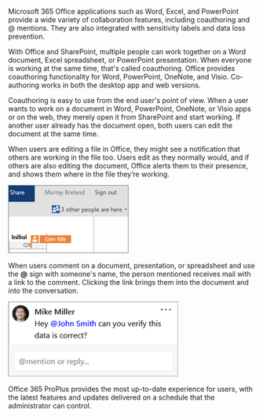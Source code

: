 Microsoft 365 Office applications such as Word, Excel, and PowerPoint provide a wide variety of collaboration features, including coauthoring and @ mentions. They are also integrated with sensitivity labels and data loss prevention.

With Office and SharePoint, multiple people can work together on a Word document, Excel spreadsheet, or PowerPoint presentation. When everyone is working at the same time, that's called coauthoring. Office provides coauthoring functionality for Word, PowerPoint, OneNote, and Visio. Co-authoring works in both the desktop app and web versions.

Coauthoring is easy to use from the end user's point of view. When a user wants to work on a document in Word, PowerPoint, OneNote, or Visio apps or on the web, they merely open it from SharePoint and start working. If another user already has the document open, both users can edit the document at the same time.

When users are editing a file in Office, they might see a notification that others are working in the file too. Users edit as they normally would, and if others are also editing the document, Office alerts them to their presence, and shows them where in the file they’re working.

![Co-authoring notification](../media/co-authoring-notification.png)

When users comment on a document, presentation, or spreadsheet and use the **@** sign with someone's name, the person mentioned receives mail with a link to the comment. Clicking the link brings them into the document and into the conversation.

![@ symbol notification](../media/at-symbol-notification.png)

Office 365 ProPlus provides the most up-to-date experience for users, with the latest features and updates delivered on a schedule that the administrator can control.
